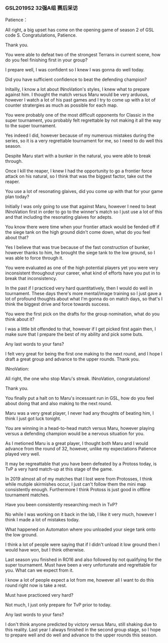 ### GSL2019S2 32强A组 赛后采访

Patience：

All right, a big upset has come on the opening game of season 2 of GSL code S. Congratulations, Patience.

Thank you.

You were able to defeat two of the strongest Terrans in current scene, how do you feel finishing first in your group?

I prepare well, I was confident so I knew I was gonna do well today.

Did you have sufficient confidence to beat the defending champion?

Initailly, I know a lot about INnoVation's styles, I knew what to prepare against him. I thought the match versus Maru would be very arduous, however I watch a lot of his past games and I try to come up with a lot of counter stratergies as much as possible for each map.

You were probably one of the most difficult opponents for Classic in the super tournament, you probably felt regrettable by not making it all the way to the super tournament.

Yes indeed I did, however because of my numerous mistakes during the series, so it is a very regrettable tournament for me, so I need to do well this season.

Despite Maru start with a bunker in the natural, you were able to break through.

Once I kill the reaper, I knew I had the opportunity to go a frontier force attack on his natural, so I think that was the biggest factor, take out the reaper.

You use a lot of resonating glaives, did you come up with that for your game plan today?

Initially I was only going to use that against Maru, however I need to beat INnoVation first in order to go to the winner's match so I just use a lot of this and that including the resonating glaives for adepts.

You know there were time when your frontier attack would be fended off if the siege tank on the high ground didn't come down, what do you feel about that?

Yes I believe that was true because of the fast construction of bunker, however thanks to him, he brought the siege tank to the low ground, so I was able to force through it.

You were evaluated as one of the high potential players yet you were very inconsistent throughout your career, what kind of efforts have you put in to break that inconsistency.

In the past if I practiced very hard quantitatively, then I would do well in tournament. These days there's more mental/image training so I just gave a lot of profound thoughts about what I'm gonna do on match days, so that's I think the biggest drive and force towards success.

You were the first pick on the drafts for the group nomination, what do you think about it?

I was a little bit offended to that, however if I get picked first again then, I make sure that I prepare the best of my ability and pick some buts.

Any last words to your fans?

I felt very great for being the first one making to the next round, and I hope I draft a great group and advance to the upper rounds. Thank you.



INnoVation:

All right, the one who stop Maru's streak. INnoVation, congratulations!

Thank you.

You finally put a halt on to Maru's incessant run in GSL, how do you feel about doing that and also making to the next round.

Maru was a very great player, I never had any thoughts of beating him, I think I just got luck tonight.

You are winning in a head-to-head match versus Maru, however playing versus a defending champion would be a nervous situation for you.

As I metioned Maru is a great player, I thought both Maru and I would advance from the round of 32, however, unlike my expectations Patience played very well.

It may be regreattable that you have been defeated by a Protoss today, is TvP a very hard match-up at this stage of the game.

In 2019 almost all of my matches that I lost were from Protosses, I think while mutiple skirmishes occur, I just can't follow them the mini map consistently enough. Furthermore I think Protoss is just good in offline tournament matches.

Have you been consistently researching mech in TvP?

No while I was working on it back in the lab, I like it very much, however I think I made a lot of mistakes today.

What happened on Automaton where you unloaded your siege tank onto the low ground.

I think a lot of people were saying that if I didn't unload it low ground then I would have won, but I think otherwise.

Last season you finished in RO16 and also followed by not qualifying for the super tournament. Must have been a very unfortunate and regrettable for you. What can we expect from it.

I know a lot of people expect a lot from me, however all I want to do this round right now is take a rest.

Must have practiceed very hard?

Not much, I just only prepare for TvP prior to today.

Any last words to your fans?

I don't think anyone predicted by victory versus Maru, still shaking due to this reality. Last year I always finished in the second group stage, so I hope to prepare well and do well and advance to the upper rounds this season.